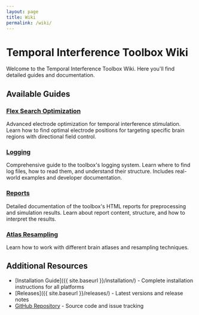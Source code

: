 ```yaml
---
layout: page
title: Wiki
permalink: /wiki/
---
```


# Temporal Interference Toolbox Wiki

Welcome to the Temporal Interference Toolbox Wiki. Here you'll find detailed guides and documentation.

## Available Guides

### [Flex Search Optimization](flex-search)
Advanced electrode optimization for temporal interference stimulation. Learn how to find optimal electrode positions for targeting specific brain regions with directional field control.

### [Logging](logging)
Comprehensive guide to the toolbox's logging system. Learn where to find log files, how to read them, and understand their structure. Includes real-world examples and developer documentation.

### [Reports](reports)
Detailed documentation of the toolbox's HTML reports for preprocessing and simulation results. Learn about report content, structure, and how to interpret the results.

### [Atlas Resampling](atlas-resampling)
Learn how to work with different brain atlases and resampling techniques. 


## Additional Resources

- [Installation Guide]({{ site.baseurl }}/installation/) - Complete installation instructions for all platforms
- [Releases]({{ site.baseurl }}/releases/) - Latest versions and release notes
- [GitHub Repository](https://github.com/idossha/TI-Toolbox) - Source code and issue tracking 